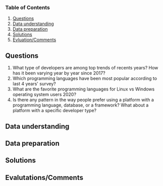 

### Table of Contents

1. [Questions](#questions)
2. [Data understanding](#data%20understanding)
3. [Data preparation](#data%20preparation)
4. [Solutions](#solutions)
5. [Evluation/Comments](#evluation)

## Questions <a name="questions"></a>
1. What type of developers are among top trends of recents years? How has it been varying year by year since 2017?
2. Which programming languages have been most popular according to last 4 years' survey?
3. What are the favorite programming languages for Linux vs Windows operating system users 2020?
4. Is there any pattern in the way people prefer using a platform with a programming language, database, or a framework? What
   about a platform with a specific developer type?

## Data understanding <a name="data%20understanding"></a>

## Data preparation <a name="data preparation"></a>

## Solutions <a name="solutions"></a>

## Evalutations/Comments <a name="evluation"></a>

